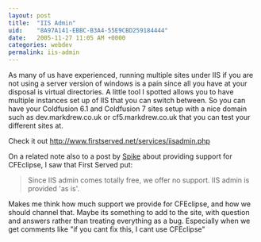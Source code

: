 ```yaml
---
layout: post
title:  "IIS Admin"
uid:	"8A97A141-EBBC-B3A4-55E9CBD259184444"
date:   2005-11-27 11:05 AM +0000
categories: webdev
permalink: iis-admin
---
```

As many of us have experienced, running multiple sites under IIS if you are not using a server version of windows is a pain since all you have at your disposal is virtual directories. A little tool I spotted allows you to have multiple instances set up of IIS that you can switch between. So you can have your Coldfusion 6.1 and Coldfusion 7 sites setup with a nice domain such as dev.markdrew.co.uk or cf5.markdrew.co.uk that you can test your different sites at. 

Check it out
<a href="http://www.firstserved.net/services/iisadmin.php">http://www.firstserved.net/services/iisadmin.php</a>

On a related note also to a post by <a href="http://www.spike.org.uk/blog/index.cfm?mode=entry&entry=B8E47B41-D565-E33F-3C6AB9D5F56B8219">Spike</a> about providing support for CFEclipse, I saw that First Served put:
<blockquote>
Since IIS admin comes totally free, we offer no support. IIS admin is provided 'as is'. 
</blockquote>
Makes me think how much support we provide for CFEclipse, and how we should channel that. Maybe its something to add to the site, with question and answers rather than treating everything as a bug. Especially when we get comments like "if you cant fix this, I cant use CFEclipse"